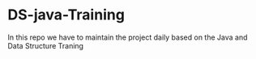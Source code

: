 # DS-java-Training
In this repo we have to maintain the project daily based on the Java and Data Structure Traning
